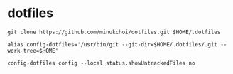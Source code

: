 # dotfiles
`git clone https://github.com/minukchoi/dotfiles.git $HOME/.dotfiles`


`alias config-dotfiles='/usr/bin/git --git-dir=$HOME/.dotfiles/.git --work-tree=$HOME'`


`config-dotfiles config --local status.showUntrackedFiles no`
